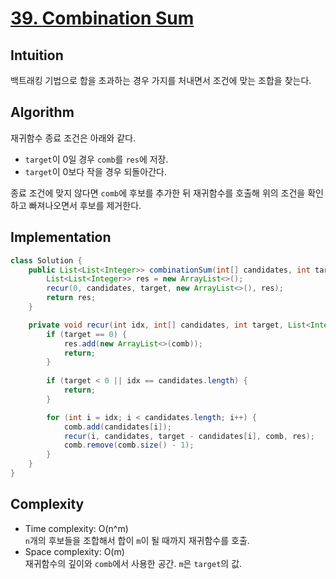 # [39. Combination Sum](https://leetcode.com/problems/combination-sum/description/)

## Intuition
백트래킹 기법으로 합을 초과하는 경우 가지를 처내면서 조건에 맞는 조합을 찾는다.

## Algorithm
재귀함수 종료 조건은 아래와 같다.
- `target`이 0일 경우 `comb`를 `res`에 저장.
- `target`이 0보다 작을 경우 되돌아간다.

종료 조건에 맞지 않다면 `comb`에 후보를 추가한 뒤 재귀함수를 호출해 위의 조건을 확인하고 빠져나오면서 후보를 제거한다. 

## Implementation
```java
class Solution {
    public List<List<Integer>> combinationSum(int[] candidates, int target) {
        List<List<Integer>> res = new ArrayList<>();
        recur(0, candidates, target, new ArrayList<>(), res);
        return res;
    }

    private void recur(int idx, int[] candidates, int target, List<Integer> comb, List<List<Integer>> res) {
        if (target == 0) {
            res.add(new ArrayList<>(comb));
            return;
        }
        
        if (target < 0 || idx == candidates.length) {
            return;
        }

        for (int i = idx; i < candidates.length; i++) {
            comb.add(candidates[i]);
            recur(i, candidates, target - candidates[i], comb, res);
            comb.remove(comb.size() - 1);
        }
    }
}
```

## Complexity
- Time complexity: O(n^m)\
`n`개의 후보들을 조합해서 합이 `m`이 될 때까지 재귀함수를 호출.
- Space complexity: O(m)\
재귀함수의 깊이와 `comb`에서 사용한 공간. `m`은 `target`의 값.
